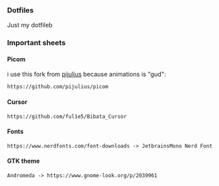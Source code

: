 ### Dotfiles

Just my dotfileb

### Important sheets

#### Picom

i use this fork from [pijulius](https://github.com/pijulius) because animations is "gud":

```
https://github.com/pijulius/picom
```

#### Cursor

```
https://github.com/ful1e5/Bibata_Cursor
```

#### Fonts

```
https://www.nerdfonts.com/font-downloads -> JetbrainsMono Nerd Font
```

#### GTK theme

```
Andromeda -> https://www.gnome-look.org/p/2039961
```
